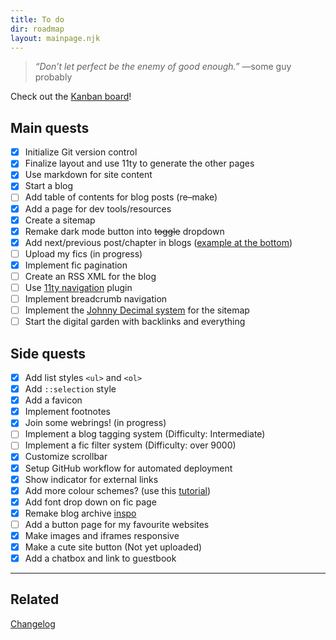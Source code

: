 ```yaml
---
title: To do
dir: roadmap
layout: mainpage.njk
---
```


> _“Don’t let perfect be the enemy of good enough.”_ —some guy probably

Check out the [Kanban board](https://github.com/users/tencurse/projects/1/views/1)!

## Main quests

- [x] Initialize Git version control
- [x] Finalize layout and use 11ty to generate the other pages
- [x] Use markdown for site content
- [x] Start a blog
- [ ] Add table of contents for blog posts (re–make)
- [x] Add a page for dev tools/resources
- [x] Create a sitemap
- [x] Remake dark mode button into ~~toggle~~ dropdown
- [x] Add next/previous post/chapter in blogs ([example at the bottom](https://hugo-terminal.vercel.app/posts/markdown-syntax))
- [ ] Upload my fics (in progress)
- [x] Implement fic pagination
- [ ] Create an RSS XML for the blog
- [ ] Use [11ty navigation](https://www.11ty.dev/docs/plugins/navigation/) plugin
- [ ] Implement breadcrumb navigation
- [ ] Implement the [Johnny Decimal system](https://johnnydecimal.com/) for the sitemap
- [ ] Start the digital garden with backlinks and everything

## Side quests

- [x] Add list styles `<ul>` and `<ol>`
- [x] Add `::selection` style
- [x] Add a favicon
- [x] Implement footnotes
- [x] Join some webrings! (in progress)
- [ ] Implement a blog tagging system (Difficulty: Intermediate)
- [ ] Implement a fic filter system (Difficulty: over 9000)
- [x] Customize scrollbar
- [x] Setup GitHub workflow for automated deployment
- [x] Show indicator for external links
- [x] Add more colour schemes? (use this [tutorial](https://lukelowrey.com/css-variable-theme-switcher/))
- [x] Add font drop down on fic page
- [x] Remake blog archive [inspo](https://tympanus.net/Development/MenuHoverEffects/tsula.html)
- [ ] Add a button page for my favourite websites
- [x] Make images and iframes responsive
- [x] Make a cute site button (Not yet uploaded)
- [x] Add a chatbox and link to guestbook

---

## Related

[Changelog](/changelog)
